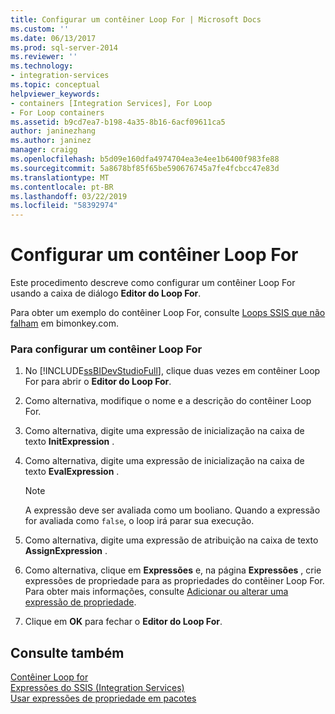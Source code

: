 ```yaml
---
title: Configurar um contêiner Loop For | Microsoft Docs
ms.custom: ''
ms.date: 06/13/2017
ms.prod: sql-server-2014
ms.reviewer: ''
ms.technology:
- integration-services
ms.topic: conceptual
helpviewer_keywords:
- containers [Integration Services], For Loop
- For Loop containers
ms.assetid: b9cd7ea7-b198-4a35-8b16-6acf09611ca5
author: janinezhang
ms.author: janinez
manager: craigg
ms.openlocfilehash: b5d09e160dfa4974704ea3e4ee1b6400f983fe88
ms.sourcegitcommit: 5a8678bf85f65be590676745a7fe4fcbcc47e83d
ms.translationtype: MT
ms.contentlocale: pt-BR
ms.lasthandoff: 03/22/2019
ms.locfileid: "58392974"
---
```

# <a name="configure-a-for-loop-container"></a>Configurar um contêiner Loop For
  Este procedimento descreve como configurar um contêiner Loop For usando a caixa de diálogo **Editor do Loop For**.  
  
 Para obter um exemplo do contêiner Loop For, consulte [Loops SSIS que não falham](https://go.microsoft.com/fwlink/?LinkId=240295) em bimonkey.com.  
  
### <a name="to-configure-the-for-loop-container"></a>Para configurar um contêiner Loop For  
  
1.  No [!INCLUDE[ssBIDevStudioFull](../includes/ssbidevstudiofull-md.md)], clique duas vezes em contêiner Loop For para abrir o **Editor do Loop For**.  
  
2.  Como alternativa, modifique o nome e a descrição do contêiner Loop For.  
  
3.  Como alternativa, digite uma expressão de inicialização na caixa de texto **InitExpression** .  
  
4.  Como alternativa, digite uma expressão de inicialização na caixa de texto **EvalExpression** .  
  
    > [!NOTE]  
    >  A expressão deve ser avaliada como um booliano. Quando a expressão for avaliada como `false`, o loop irá parar sua execução.  
  
5.  Como alternativa, digite uma expressão de atribuição na caixa de texto **AssignExpression** .  
  
6.  Como alternativa, clique em **Expressões** e, na página **Expressões** , crie expressões de propriedade para as propriedades do contêiner Loop For. Para obter mais informações, consulte [Adicionar ou alterar uma expressão de propriedade](expressions/add-or-change-a-property-expression.md).  
  
7.  Clique em **OK** para fechar o **Editor do Loop For**.  
  
## <a name="see-also"></a>Consulte também  
 [Contêiner Loop for](control-flow/for-loop-container.md)   
 [Expressões do SSIS &#40;Integration Services&#41;](expressions/integration-services-ssis-expressions.md)   
 [Usar expressões de propriedade em pacotes](expressions/use-property-expressions-in-packages.md)  
  
  
